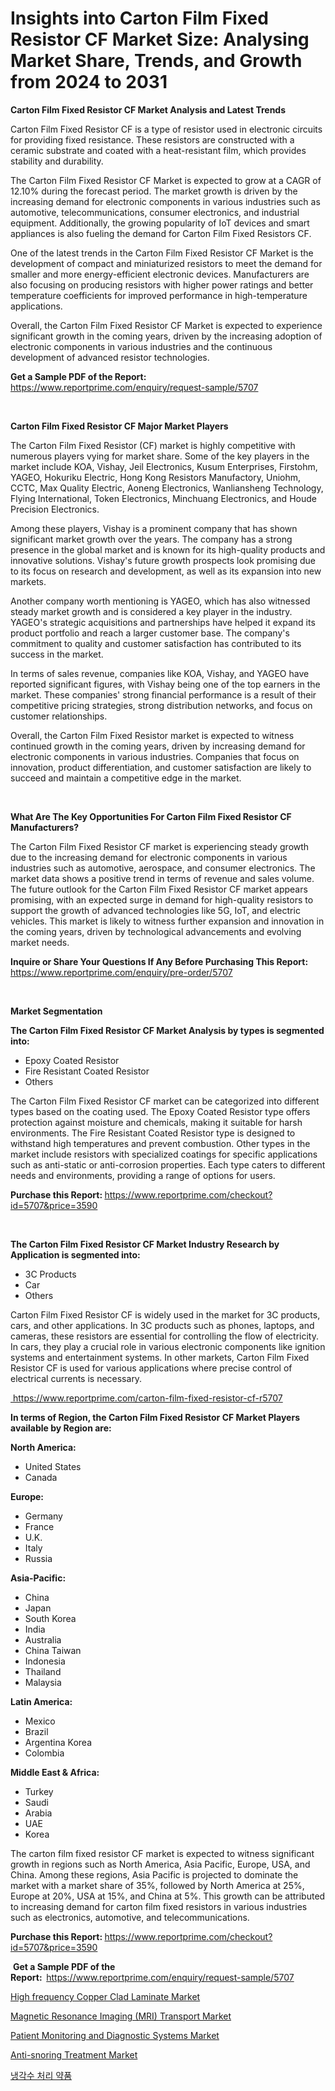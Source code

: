 <p><h1>Insights into Carton Film Fixed Resistor CF Market Size: Analysing Market Share, Trends, and Growth from 2024 to 2031</h1></p><p><strong>Carton Film Fixed Resistor CF Market Analysis and Latest Trends</strong></p>
<p><p>Carton Film Fixed Resistor CF is a type of resistor used in electronic circuits for providing fixed resistance. These resistors are constructed with a ceramic substrate and coated with a heat-resistant film, which provides stability and durability.</p><p>The Carton Film Fixed Resistor CF Market is expected to grow at a CAGR of 12.10% during the forecast period. The market growth is driven by the increasing demand for electronic components in various industries such as automotive, telecommunications, consumer electronics, and industrial equipment. Additionally, the growing popularity of IoT devices and smart appliances is also fueling the demand for Carton Film Fixed Resistors CF.</p><p>One of the latest trends in the Carton Film Fixed Resistor CF Market is the development of compact and miniaturized resistors to meet the demand for smaller and more energy-efficient electronic devices. Manufacturers are also focusing on producing resistors with higher power ratings and better temperature coefficients for improved performance in high-temperature applications.</p><p>Overall, the Carton Film Fixed Resistor CF Market is expected to experience significant growth in the coming years, driven by the increasing adoption of electronic components in various industries and the continuous development of advanced resistor technologies.</p></p>
<p><strong>Get a Sample PDF of the Report:&nbsp;</strong> <a href="https://www.reportprime.com/enquiry/request-sample/5707">https://www.reportprime.com/enquiry/request-sample/5707</a></p>
<p>&nbsp;</p>
<p><strong>Carton Film Fixed Resistor CF Major Market Players</strong></p>
<p><p>The Carton Film Fixed Resistor (CF) market is highly competitive with numerous players vying for market share. Some of the key players in the market include KOA, Vishay, Jeil Electronics, Kusum Enterprises, Firstohm, YAGEO, Hokuriku Electric, Hong Kong Resistors Manufactory, Uniohm, CCTC, Max Quality Electric, Aoneng Electronics, Wanliansheng Technology, Flying International, Token Electronics, Minchuang Electronics, and Houde Precision Electronics.</p><p>Among these players, Vishay is a prominent company that has shown significant market growth over the years. The company has a strong presence in the global market and is known for its high-quality products and innovative solutions. Vishay's future growth prospects look promising due to its focus on research and development, as well as its expansion into new markets.</p><p>Another company worth mentioning is YAGEO, which has also witnessed steady market growth and is considered a key player in the industry. YAGEO's strategic acquisitions and partnerships have helped it expand its product portfolio and reach a larger customer base. The company's commitment to quality and customer satisfaction has contributed to its success in the market.</p><p>In terms of sales revenue, companies like KOA, Vishay, and YAGEO have reported significant figures, with Vishay being one of the top earners in the market. These companies' strong financial performance is a result of their competitive pricing strategies, strong distribution networks, and focus on customer relationships.</p><p>Overall, the Carton Film Fixed Resistor market is expected to witness continued growth in the coming years, driven by increasing demand for electronic components in various industries. Companies that focus on innovation, product differentiation, and customer satisfaction are likely to succeed and maintain a competitive edge in the market.</p></p>
<p>&nbsp;</p>
<p><strong>What Are The Key Opportunities For Carton Film Fixed Resistor CF Manufacturers?</strong></p>
<p><p>The Carton Film Fixed Resistor CF market is experiencing steady growth due to the increasing demand for electronic components in various industries such as automotive, aerospace, and consumer electronics. The market data shows a positive trend in terms of revenue and sales volume. The future outlook for the Carton Film Fixed Resistor CF market appears promising, with an expected surge in demand for high-quality resistors to support the growth of advanced technologies like 5G, IoT, and electric vehicles. This market is likely to witness further expansion and innovation in the coming years, driven by technological advancements and evolving market needs.</p></p>
<p><strong>Inquire or Share Your Questions If Any Before Purchasing This Report:</strong> <a href="https://www.reportprime.com/enquiry/pre-order/5707">https://www.reportprime.com/enquiry/pre-order/5707</a></p>
<p>&nbsp;</p>
<p><strong>Market Segmentation</strong></p>
<p><strong>The Carton Film Fixed Resistor CF Market Analysis by types is segmented into:</strong></p>
<p><ul><li>Epoxy Coated Resistor</li><li>Fire Resistant Coated Resistor</li><li>Others</li></ul></p>
<p><p>The Carton Film Fixed Resistor CF market can be categorized into different types based on the coating used. The Epoxy Coated Resistor type offers protection against moisture and chemicals, making it suitable for harsh environments. The Fire Resistant Coated Resistor type is designed to withstand high temperatures and prevent combustion. Other types in the market include resistors with specialized coatings for specific applications such as anti-static or anti-corrosion properties. Each type caters to different needs and environments, providing a range of options for users.</p></p>
<p><strong>Purchase this Report:&nbsp;</strong><a href="https://www.reportprime.com/checkout?id=5707&price=3590">https://www.reportprime.com/checkout?id=5707&price=3590</a></p>
<p>&nbsp;</p>
<p><strong>The Carton Film Fixed Resistor CF Market Industry Research by Application is segmented into:</strong></p>
<p><ul><li>3C Products</li><li>Car</li><li>Others</li></ul></p>
<p><p>Carton Film Fixed Resistor CF is widely used in the market for 3C products, cars, and other applications. In 3C products such as phones, laptops, and cameras, these resistors are essential for controlling the flow of electricity. In cars, they play a crucial role in various electronic components like ignition systems and entertainment systems. In other markets, Carton Film Fixed Resistor CF is used for various applications where precise control of electrical currents is necessary.</p></p>
<p><a href="https://www.reportprime.com/carton-film-fixed-resistor-cf-r5707">&nbsp;https://www.reportprime.com/carton-film-fixed-resistor-cf-r5707</a></p>
<p><strong>In terms of Region, the Carton Film Fixed Resistor CF Market Players available by Region are:</strong></p>
<p>
    <p> <strong> North America: </strong>
        <ul>
            <li>United States</li>
            <li>Canada</li>
        </ul>
        </p> 
    <p> <strong> Europe: </strong>
        <ul>
            <li>Germany</li>
            <li>France</li>
            <li>U.K.</li>
            <li>Italy</li>
            <li>Russia</li>
        </ul>
        </p> 
    <p> <strong> Asia-Pacific: </strong>
        <ul>
            <li>China</li>
            <li>Japan</li>
            <li>South Korea</li>
            <li>India</li>
            <li>Australia</li>
            <li>China Taiwan</li>
            <li>Indonesia</li>
            <li>Thailand</li>
            <li>Malaysia</li>
        </ul>
        </p> 
    <p> <strong> Latin America: </strong>
        <ul>
            <li>Mexico</li>
            <li>Brazil</li>
            <li>Argentina Korea</li>
            <li>Colombia</li>
        </ul>
        </p> 
    <p> <strong> Middle East & Africa: </strong>
        <ul>
            <li>Turkey</li>
            <li>Saudi</li>
            <li>Arabia</li>
            <li>UAE</li>
            <li>Korea</li>
        </ul>
    </p>
    </p>
<p><p>The carton film fixed resistor CF market is expected to witness significant growth in regions such as North America, Asia Pacific, Europe, USA, and China. Among these regions, Asia Pacific is projected to dominate the market with a market share of 35%, followed by North America at 25%, Europe at 20%, USA at 15%, and China at 5%. This growth can be attributed to increasing demand for carton film fixed resistors in various industries such as electronics, automotive, and telecommunications.</p></p>
<p><strong>Purchase this Report: </strong><a href="https://www.reportprime.com/checkout?id=5707&price=3590">https://www.reportprime.com/checkout?id=5707&price=3590</a></p>
<p>&nbsp;<strong>Get a Sample PDF of the Report:&nbsp;&nbsp;</strong><a href="https://www.reportprime.com/enquiry/request-sample/5707">https://www.reportprime.com/enquiry/request-sample/5707</a></p>
<p><strong></strong></p>
<p><p><a href="https://github.com/mdhefjumiah/Market-Research-Report-List-1/blob/main/high-frequency-copper-clad-laminate-market.md">High frequency Copper Clad Laminate Market</a></p><p><a href="https://issuu.com/reportprime-2/docs/magnetic-resonance-imaging-mri-transport-market-si">Magnetic Resonance Imaging (MRI) Transport Market</a></p><p><a href="https://issuu.com/reportprime-2/docs/patient-monitoring-and-diagnostic-systems-market-s">Patient Monitoring and Diagnostic Systems Market</a></p><p><a href="https://medium.com/@haangelat16/insights-into-the-anti-snoring-treatment-industry-market-financial-status-market-size-and-e758f1807ab1">Anti-snoring Treatment Market</a></p><p><a href="https://medium.com/@cheddar67856/%EB%83%89%EA%B0%81%EC%88%98-%EC%B2%98%EB%A6%AC-%ED%99%94%ED%95%99-%EB%AC%BC%EC%A7%88-%EC%8B%9C%EC%9E%A5-%EC%98%88%EC%B8%A1-%EC%8B%9C%EC%9E%A5-%EB%8F%99%ED%96%A5-%EB%B0%8F-%EC%98%81%ED%96%A5-%EB%B6%84%EC%84%9D-2024-2031-180f9ef76801">냉각수 처리 약품</a></p></p>